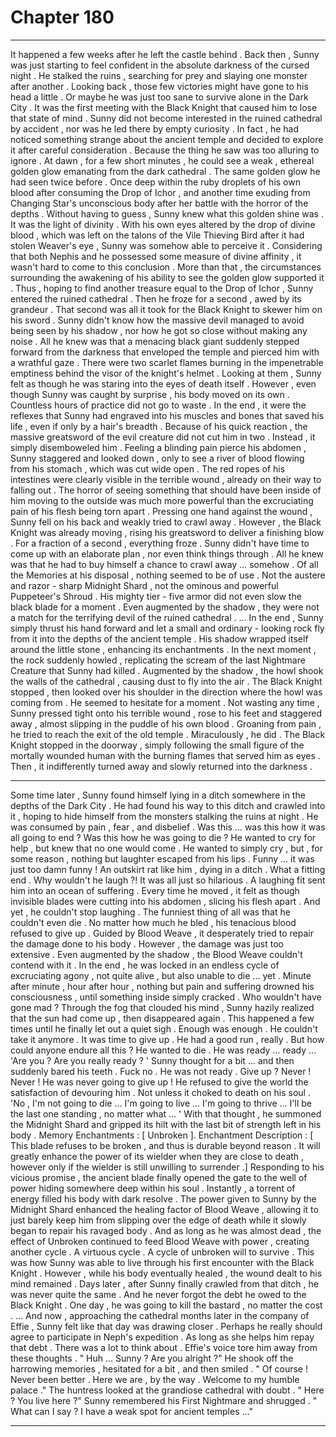 
# Chapter 180


---

It happened a few weeks after he left the castle behind . Back then , Sunny was just starting to feel confident in the absolute darkness of the cursed night . He stalked the ruins , searching for prey and slaying one monster after another .
Looking back , those few victories might have gone to his head a little . Or maybe he was just too sane to survive alone in the Dark City .
It was the first meeting with the Black Knight that caused him to lose that state of mind .
Sunny did not become interested in the ruined cathedral by accident , nor was he led there by empty curiosity . In fact , he had noticed something strange about the ancient temple and decided to explore it after careful consideration .
Because the thing he saw was too alluring to ignore .
At dawn , for a few short minutes , he could see a weak , ethereal golden glow emanating from the dark cathedral . The same golden glow he had seen twice before .
Once deep within the ruby droplets of his own blood after consuming the Drop of Ichor , and another time exuding from Changing Star's unconscious body after her battle with the horror of the depths .
Without having to guess , Sunny knew what this golden shine was .
It was the light of divinity .
With his own eyes altered by the drop of divine blood , which was left on the talons of the Vile Thieving Bird after it had stolen Weaver's eye , Sunny was somehow able to perceive it .
Considering that both Nephis and he possessed some measure of divine affinity , it wasn't hard to come to this conclusion . More than that , the circumstances surrounding the awakening of his ability to see the golden glow supported it .
Thus , hoping to find another treasure equal to the Drop of Ichor , Sunny entered the ruined cathedral . Then he froze for a second , awed by its grandeur .
That second was all it took for the Black Knight to skewer him on his sword .
Sunny didn't know how the massive devil managed to avoid being seen by his shadow , nor how he got so close without making any noise . All he knew was that a menacing black giant suddenly stepped forward from the darkness that enveloped the temple and pierced him with a wrathful gaze .
There were two scarlet flames burning in the impenetrable emptiness behind the visor of the knight's helmet . Looking at them , Sunny felt as though he was staring into the eyes of death itself .
However , even though Sunny was caught by surprise , his body moved on its own . Countless hours of practice did not go to waste .
In the end , it were the reflexes that Sunny had engraved into his muscles and bones that saved his life , even if only by a hair's breadth . Because of his quick reaction , the massive greatsword of the evil creature did not cut him in two .
Instead , it simply disemboweled him .
Feeling a blinding pain pierce his abdomen , Sunny staggered and looked down , only to see a river of blood flowing from his stomach , which was cut wide open . The red ropes of his intestines were clearly visible in the terrible wound , already on their way to falling out .
The horror of seeing something that should have been inside of him moving to the outside was much more powerful than the excruciating pain of his flesh being torn apart .
Pressing one hand against the wound , Sunny fell on his back and weakly tried to crawl away . However , the Black Knight was already moving , rising his greatsword to deliver a finishing blow .
For a fraction of a second , everything froze . Sunny didn't have time to come up with an elaborate plan , nor even think things through . All he knew was that he had to buy himself a chance to crawl away … somehow .
Of all the Memories at his disposal , nothing seemed to be of use . Not the austere and razor - sharp Midnight Shard , not the ominous and powerful Puppeteer's Shroud . His mighty tier - five armor did not even slow the black blade for a moment .
Even augmented by the shadow , they were not a match for the terrifying devil of the ruined cathedral .
… In the end , Sunny simply thrust his hand forward and let a small and ordinary - looking rock fly from it into the depths of the ancient temple . His shadow wrapped itself around the little stone , enhancing its enchantments .
In the next moment , the rock suddenly howled , replicating the scream of the last Nightmare Creature that Sunny had killed . Augmented by the shadow , the howl shook the walls of the cathedral , causing dust to fly into the air .
The Black Knight stopped , then looked over his shoulder in the direction where the howl was coming from . He seemed to hesitate for a moment .
Not wasting any time , Sunny pressed tight onto his terrible wound , rose to his feet and staggered away , almost slipping in the puddle of his own blood . Groaning from pain , he tried to reach the exit of the old temple .
Miraculously , he did . The Black Knight stopped in the doorway , simply following the small figure of the mortally wounded human with the burning flames that served him as eyes .
Then , it indifferently turned away and slowly returned into the darkness .
***
Some time later , Sunny found himself lying in a ditch somewhere in the depths of the Dark City . He had found his way to this ditch and crawled into it , hoping to hide himself from the monsters stalking the ruins at night .
He was consumed by pain , fear , and disbelief .
Was this … was this how it was all going to end ?
Was this how he was going to die ?
He wanted to cry for help , but knew that no one would come .
He wanted to simply cry , but , for some reason , nothing but laughter escaped from his lips .
Funny … it was just too damn funny !
An outskirt rat like him , dying in a ditch .
What a fitting end .
Why wouldn't he laugh ?!
It was all just so hilarious .
A laughing fit sent him into an ocean of suffering . Every time he moved , it felt as though invisible blades were cutting into his abdomen , slicing his flesh apart .
And yet , he couldn't stop laughing .
The funniest thing of all was that he couldn't even die .
No matter how much he bled , his tenacious blood refused to give up . Guided by Blood Weave , it desperately tried to repair the damage done to his body . However , the damage was just too extensive . Even augmented by the shadow , the Blood Weave couldn't contend with it .
In the end , he was locked in an endless cycle of excruciating agony , not quite alive , but also unable to die ... yet . Minute after minute , hour after hour , nothing but pain and suffering drowned his consciousness , until something inside simply cracked .
Who wouldn't have gone mad ?
Through the fog that clouded his mind , Sunny hazily realized that the sun had come up , then disappeared again . This happened a few times until he finally let out a quiet sigh .
Enough was enough . He couldn't take it anymore .
It was time to give up .
He had a good run , really .
But how could anyone endure all this ?
He wanted to die .
He was ready … ready …
'Are you ? Are you really ready ? '
Sunny thought for a bit ... and then suddenly bared his teeth .
Fuck no .
He was not ready .
Give up ?
Never ! Never ! He was never going to give up !
He refused to give the world the satisfaction of devouring him . Not unless it choked to death on his soul .
'No , I'm not going to die … I'm going to live … I'm going to thrive … I'll be the last one standing , no matter what … '
With that thought , he summoned the Midnight Shard and gripped its hilt with the last bit of strength left in his body .
Memory Enchantments : [ Unbroken ].
Enchantment Description : [ This blade refuses to be broken , and thus is durable beyond reason . It will greatly enhance the power of its wielder when they are close to death , however only if the wielder is still unwilling to surrender .]
Responding to his vicious promise , the ancient blade finally opened the gate to the well of power hiding somewhere deep within his soul . Instantly , a torrent of energy filled his body with dark resolve .
The power given to Sunny by the Midnight Shard enhanced the healing factor of Blood Weave , allowing it to just barely keep him from slipping over the edge of death while it slowly began to repair his ravaged body . And as long as he was almost dead , the effect of Unbroken continued to feed Blood Weave with power , creating another cycle .
A virtuous cycle . A cycle of unbroken will to survive .
This was how Sunny was able to live through his first encounter with the Black Knight .
However , while his body eventually healed , the wound dealt to his mind remained . Days later , after Sunny finally crawled from that ditch , he was never quite the same .
And he never forgot the debt he owed to the Black Knight .
One day , he was going to kill the bastard , no matter the cost .
... And now , approaching the cathedral months later in the company of Effie , Sunny felt like that day was drawing closer .
Perhaps he really should agree to participate in Neph's expedition .
As long as she helps him repay that debt .
There was a lot to think about .
Effie's voice tore him away from these thoughts .
" Huh … Sunny ? Are you alright ?"
He shook off the harrowing memories , hesitated for a bit , and then smiled .
" Of course ! Never been better . Here we are , by the way . Welcome to my humble palace ."
The huntress looked at the grandiose cathedral with doubt .
" Here ? You live here ?"
Sunny remembered his First Nightmare and shrugged .
" What can I say ? I have a weak spot for ancient temples …"

---

